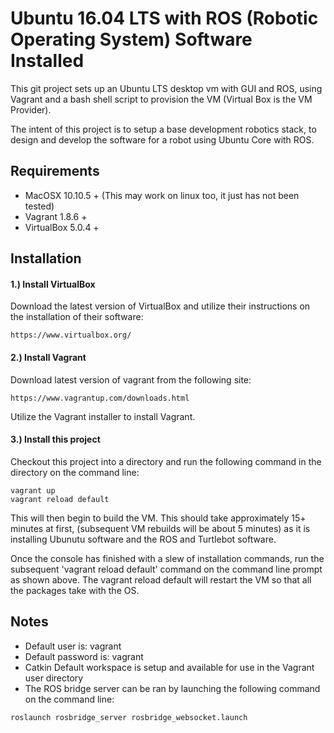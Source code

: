 # Ubuntu 16.04 LTS with ROS (Robotic Operating System) Software Installed

This git project sets up an Ubuntu LTS desktop vm with GUI and ROS, using Vagrant and a
bash shell script to provision the VM (Virtual Box is the VM Provider).

The intent of this project is to setup a base development robotics stack, to
design and develop the software for a robot using Ubuntu Core with ROS.

## Requirements

* MacOSX 10.10.5 +  (This may work on linux too, it just has not been tested)
* Vagrant 1.8.6 +
* VirtualBox 5.0.4 +

## Installation

#### 1.) Install VirtualBox
Download the latest version of VirtualBox and utilize their instructions on the
installation of their software:
```
https://www.virtualbox.org/
```
#### 2.) Install Vagrant
Download latest version of vagrant from the following site:
```
https://www.vagrantup.com/downloads.html
```
Utilize the Vagrant installer to install Vagrant.

#### 3.) Install this project
Checkout this project into a directory and run the following command in the directory on the command line:
```
vagrant up
vagrant reload default
```
This will then begin to build the VM. This should take approximately
15+ minutes at first, (subsequent VM rebuilds will be about 5 minutes) as it is installing Ubunutu software
and the ROS and Turtlebot software.

Once the console has finished with a slew of installation commands, run the subsequent 'vagrant reload default' command on the command line prompt as shown above. The vagrant reload default will restart the VM so that all
the packages take with the OS.

## Notes
* Default user is: vagrant
* Default password is: vagrant
* Catkin Default workspace is setup and available for use in the Vagrant user directory
* The ROS bridge server can be ran by launching the following command on the command line:
```
roslaunch rosbridge_server rosbridge_websocket.launch
```
